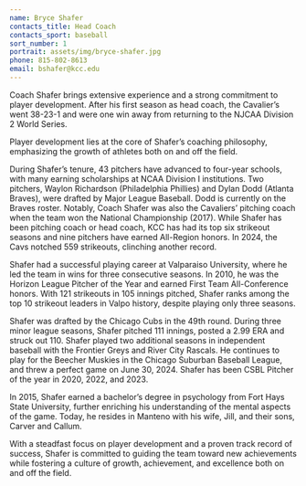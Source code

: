 ```yaml
---
name: Bryce Shafer
contacts_title: Head Coach
contacts_sport: baseball
sort_number: 1
portrait: assets/img/bryce-shafer.jpg
phone: 815-802-8613
email: bshafer@kcc.edu
---
```

Coach Shafer brings extensive experience and a strong commitment to player development. After his first season as head coach, the Cavalier’s went 38-23-1 and were one win away from returning to the NJCAA Division 2 World Series. 

Player development lies at the core of Shafer’s coaching philosophy, emphasizing the growth of athletes both on and off the field.

During Shafer’s tenure, 43 pitchers have advanced to four-year schools, with many earning scholarships at NCAA Division I institutions. Two pitchers, Waylon Richardson (Philadelphia Phillies) and Dylan Dodd (Atlanta Braves), were drafted by Major League Baseball. Dodd is currently on the Braves roster. Notably, Coach Shafer was also the Cavaliers’ pitching coach when the team won the National Championship (2017). While Shafer has been pitching coach or head coach, KCC has had its top six strikeout seasons and nine pitchers have earned All-Region honors. In 2024, the Cavs notched 559 strikeouts, clinching another record.

Shafer had a successful playing career at Valparaiso University, where he led the team in wins for three consecutive seasons. In 2010, he was the Horizon League Pitcher of the Year and earned First Team All-Conference honors. With 121 strikeouts in 105 innings pitched, Shafer ranks among the top 10 strikeout leaders in Valpo history, despite playing only three seasons.

Shafer was drafted by the Chicago Cubs in the 49th round. During three minor league seasons, Shafer pitched 111 innings, posted a 2.99 ERA and struck out 110. Shafer played two additional seasons in independent baseball with the Frontier Greys and River City Rascals. He continues to play for the Beecher Muskies in the Chicago Suburban Baseball League, and threw a perfect game on June 30, 2024. Shafer has been CSBL Pitcher of the year in 2020, 2022, and 2023.

In 2015, Shafer earned a bachelor’s degree in psychology from Fort Hays State University, further enriching his understanding of the mental aspects of the game. Today, he resides in Manteno with his wife, Jill, and their sons, Carver and Callum.

With a steadfast focus on player development and a proven track record of success, Shafer is committed to guiding the team toward new achievements while fostering a culture of growth, achievement, and excellence both on and off the field.
